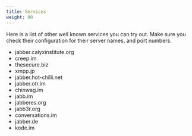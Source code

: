 ```yaml
---
title: Services
weight: 90
---
```


Here is a list of other well known services you can try out. Make sure you check their configuration for their server names, and port numbers.

* jabber.calyxinstitute.org
* creep.im
* thesecure.biz
* xmpp.jp
* jabber.hot-chilli.net
* jabber.otr.im
* chinwag.im
* jabb.im
* jabberes.org
* jabb3r.org
* conversations.im
* jabber.de
* kode.im